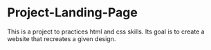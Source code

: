 # Project-Landing-Page
This is a project to practices html and css skills. Its goal is to create a website that recreates a given design.
